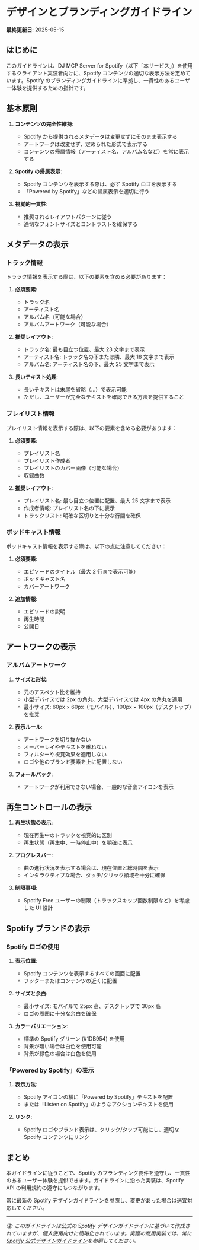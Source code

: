 # デザインとブランディングガイドライン

**最終更新日**: 2025-05-15

## はじめに

このガイドラインは、DJ MCP Server for Spotify（以下「本サービス」）を使用するクライアント実装者向けに、Spotify コンテンツの適切な表示方法を定めています。Spotify のブランディングガイドラインに準拠し、一貫性のあるユーザー体験を提供するための指針です。

## 基本原則

1. **コンテンツの完全性維持**:

   - Spotify から提供されるメタデータは変更せずにそのまま表示する
   - アートワークは改変せず、定められた形式で表示する
   - コンテンツの帰属情報（アーティスト名、アルバム名など）を常に表示する

2. **Spotify の帰属表示**:

   - Spotify コンテンツを表示する際は、必ず Spotify ロゴを表示する
   - 「Powered by Spotify」などの帰属表示を適切に行う

3. **視覚的一貫性**:
   - 推奨されるレイアウトパターンに従う
   - 適切なフォントサイズとコントラストを確保する

## メタデータの表示

### トラック情報

トラック情報を表示する際は、以下の要素を含める必要があります：

1. **必須要素**:

   - トラック名
   - アーティスト名
   - アルバム名（可能な場合）
   - アルバムアートワーク（可能な場合）

2. **推奨レイアウト**:

   - トラック名: 最も目立つ位置、最大 23 文字まで表示
   - アーティスト名: トラック名の下または隣、最大 18 文字まで表示
   - アルバム名: アーティスト名の下、最大 25 文字まで表示

3. **長いテキスト処理**:
   - 長いテキストは末尾を省略（...）で表示可能
   - ただし、ユーザーが完全なテキストを確認できる方法を提供すること

### プレイリスト情報

プレイリスト情報を表示する際は、以下の要素を含める必要があります：

1. **必須要素**:

   - プレイリスト名
   - プレイリスト作成者
   - プレイリストのカバー画像（可能な場合）
   - 収録曲数

2. **推奨レイアウト**:
   - プレイリスト名: 最も目立つ位置に配置、最大 25 文字まで表示
   - 作成者情報: プレイリスト名の下に表示
   - トラックリスト: 明確な区切りと十分な行間を確保

### ポッドキャスト情報

ポッドキャスト情報を表示する際は、以下の点に注意してください：

1. **必須要素**:

   - エピソードのタイトル（最大 2 行まで表示可能）
   - ポッドキャスト名
   - カバーアートワーク

2. **追加情報**:
   - エピソードの説明
   - 再生時間
   - 公開日

## アートワークの表示

### アルバムアートワーク

1. **サイズと形状**:

   - 元のアスペクト比を維持
   - 小型デバイスでは 2px の角丸、大型デバイスでは 4px の角丸を適用
   - 最小サイズ: 60px × 60px（モバイル）、100px × 100px（デスクトップ）を推奨

2. **表示ルール**:

   - アートワークを切り抜かない
   - オーバーレイやテキストを重ねない
   - フィルターや視覚効果を適用しない
   - ロゴや他のブランド要素を上に配置しない

3. **フォールバック**:
   - アートワークが利用できない場合、一般的な音楽アイコンを表示

## 再生コントロールの表示

1. **再生状態の表示**:

   - 現在再生中のトラックを視覚的に区別
   - 再生状態（再生中、一時停止中）を明確に表示

2. **プログレスバー**:

   - 曲の進行状況を表示する場合は、現在位置と総時間を表示
   - インタラクティブな場合、タッチ/クリック領域を十分に確保

3. **制限事項**:
   - Spotify Free ユーザーの制限（トラックスキップ回数制限など）を考慮した UI 設計

## Spotify ブランドの表示

### Spotify ロゴの使用

1. **表示位置**:

   - Spotify コンテンツを表示するすべての画面に配置
   - フッターまたはコンテンツの近くに配置

2. **サイズと余白**:

   - 最小サイズ: モバイルで 25px 高、デスクトップで 30px 高
   - ロゴの周囲に十分な余白を確保

3. **カラーバリエーション**:
   - 標準の Spotify グリーン (#1DB954) を使用
   - 背景が暗い場合は白色を使用可能
   - 背景が緑色の場合は白色を使用

### 「Powered by Spotify」の表示

1. **表示方法**:

   - Spotify アイコンの横に「Powered by Spotify」テキストを配置
   - または「Listen on Spotify」のようなアクションテキストを使用

2. **リンク**:
   - Spotify ロゴやブランド表示は、クリック/タップ可能にし、適切な Spotify コンテンツにリンク

## まとめ

本ガイドラインに従うことで、Spotify のブランディング要件を遵守し、一貫性のあるユーザー体験を提供できます。ガイドラインに沿った実装は、Spotify API の利用規約の遵守にもつながります。

常に最新の Spotify デザインガイドラインを参照し、変更があった場合は適宜対応してください。

---

_注: このガイドラインは公式の Spotify デザインガイドラインに基づいて作成されていますが、個人使用向けに簡略化されています。実際の商用実装では、常に[Spotify 公式デザインガイドライン](https://developer.spotify.com/documentation/design)を参照してください。_
